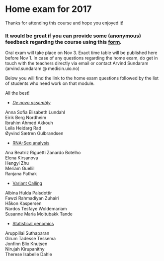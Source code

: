 # Home exam for 2017

Thanks for attending this course and hope you enjoyed it!

### It would be great if you can provide some (anonymous) feedback regarding the course using this [form](https://skjema.uio.no/88320).

Oral exam will take place on Nov 3. Exact time table will be published here before Nov 1.
In case of any questions regarding the home exam, do get in touch with the teachers directly via email or contact Arvind Sundaram (arvind.sundaram @ medisin.uio.no)

Below you will find the link to the home exam questions followed by the list of students who need work on that module.

All the best!

* [*De novo assembly*](https://github.com/lexnederbragt/INF-BIOx121/raw/2017/misc/Denovo_home_exam_2017.pdf)

Anna Sofia Elisabeth Lundahl<br>
Eirik Berg Nordheim<br>
Ibrahim Ahmed Akkouh<br>
Leila Heidarg Rad<br>
Øyvind Sætren Gulbrandsen<br>

* [RNA-Seq analysis](https://github.com/lexnederbragt/INF-BIOx121/raw/2017/misc/RNAseq_home_exam_2017.pdf)  

Ana Beatriz Riguetti Zanardo Botelho<br>
Elena Kirsanova<br>
Hengyi Zhu<br>
Meriam Guellil<br>
Ranjana Pathak<br>

* [Variant Calling]() 

Albina Hulda Palsdottir<br>
Fawzi Rahmadiyan Zuhairi<br>
Håkon Kaspersen<br>
Nardos Tesfaye Woldemariam<br>
Susanne Maria Moltubakk Tande<br>

* [Statistical genomics]()  

Aruppillai Suthaparan<br>
Girum Tadesse Tessema<br>
Jonfinn Blix Knutsen<br>
Nirujah Kirupanithy<br>
Therese Isabelle Dahle<br>
